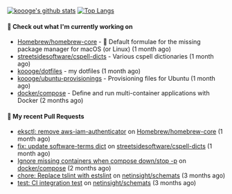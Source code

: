 [![koooge's github stats](https://github-readme-stats.vercel.app/api?username=koooge&count_private=true&show_icons=true)](https://github.com/anuraghazra/github-readme-stats)
[![Top Langs](https://github-readme-stats.vercel.app/api/top-langs/?username=koooge&langs_count=5)](https://github.com/anuraghazra/github-readme-stats)

#### 👷 Check out what I'm currently working on

- [Homebrew/homebrew-core](https://github.com/Homebrew/homebrew-core) - 🍻 Default formulae for the missing package manager for macOS (or Linux) (1 month ago)
- [streetsidesoftware/cspell-dicts](https://github.com/streetsidesoftware/cspell-dicts) - Various cspell dictionaries (1 month ago)
- [koooge/dotfiles](https://github.com/koooge/dotfiles) - my dotfiles (1 month ago)
- [koooge/ubuntu-provisionings](https://github.com/koooge/ubuntu-provisionings) - Provisioning files for Ubuntu (1 month ago)
- [docker/compose](https://github.com/docker/compose) - Define and run multi-container applications with Docker (2 months ago)

#### 🔨 My recent Pull Requests

- [eksctl: remove aws-iam-authenticator](https://github.com/Homebrew/homebrew-core/pull/173593) on [Homebrew/homebrew-core](https://github.com/Homebrew/homebrew-core) (1 month ago)
- [fix: update software-terms dict](https://github.com/streetsidesoftware/cspell-dicts/pull/3242) on [streetsidesoftware/cspell-dicts](https://github.com/streetsidesoftware/cspell-dicts) (1 month ago)
- [Ignore missing containers when compose down/stop -p](https://github.com/docker/compose/pull/11692) on [docker/compose](https://github.com/docker/compose) (2 months ago)
- [chore: Replace tslint with estslint](https://github.com/netinsight/schemats/pull/13) on [netinsight/schemats](https://github.com/netinsight/schemats) (3 months ago)
- [test: CI integration test](https://github.com/netinsight/schemats/pull/12) on [netinsight/schemats](https://github.com/netinsight/schemats) (3 months ago)
